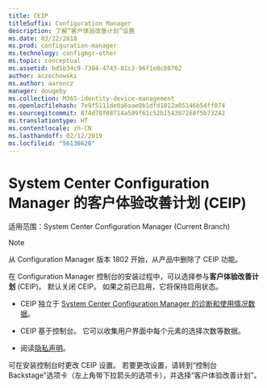 ```yaml
---
title: CEIP
titleSuffix: Configuration Manager
description: 了解“客户体验改善计划”设置
ms.date: 03/22/2018
ms.prod: configuration-manager
ms.technology: configmgr-other
ms.topic: conceptual
ms.assetid: bd5b34c9-7304-4743-81c3-96f1e0c80702
author: aczechowski
ms.author: aaroncz
manager: dougeby
ms.collection: M365-identity-device-management
ms.openlocfilehash: 7e9f5111de0a6aae0b1dfd1012a05146b54ff074
ms.sourcegitcommit: 874d78f08714a509f61c52b154387268f5b73242
ms.translationtype: HT
ms.contentlocale: zh-CN
ms.lasthandoff: 02/12/2019
ms.locfileid: "56136620"
---
```

# <a name="customer-experience-improvement-program-ceip-for-system-center-configuration-manager"></a>System Center Configuration Manager 的客户体验改善计划 (CEIP)

适用范围：System Center Configuration Manager (Current Branch)

> [!Note]  
> 从 Configuration Manager 版本 1802 开始，从产品中删除了 CEIP 功能。

在 Configuration Manager 控制台的安装过程中，可以选择参与**客户体验改善计划** (CEIP)。 默认关闭 CEIP。 如果之前已启用，它将保持启用状态。  

-   CEIP 独立于 [System Center Configuration Manager 的诊断和使用情况数据](../../../core/plan-design/diagnostics/diagnostics-and-usage-data.md)。  

-   CEIP 基于控制台。 它可以收集用户界面中每个元素的选择次数等数据。  

-   阅读[隐私声明](https://privacy.microsoft.com/privacystatement)。  

可在安装控制台时更改 CEIP 设置。 若要更改设置，请转到“控制台 Backstage”选项卡（左上角带下拉箭头的选项卡），并选择“客户体验改善计划”。  
